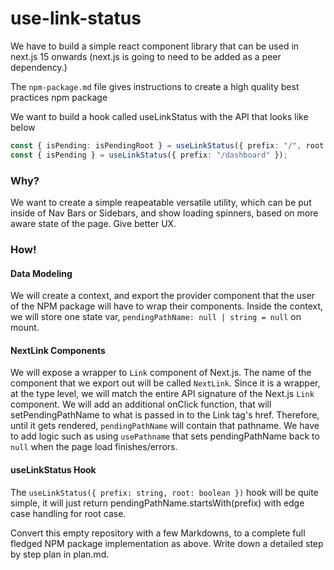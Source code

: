 # use-link-status

We have to build a simple react component library that can be used in next.js 15 onwards (next.js is going to need to be added as a peer dependency.)

The `npm-package.md` file gives instructions to create a high quality best practices npm package

We want to build a hook called useLinkStatus with the API that looks like below

```typescript
const { isPending: isPendingRoot } = useLinkStatus({ prefix: "/", root: true });
const { isPending } = useLinkStatus({ prefix: "/dashboard" });
```

### Why?

We want to create a simple reapeatable versatile utility, which can be put inside of Nav Bars or Sidebars, and show loading spinners, based on more aware state of the page. Give better UX.

### How!

#### Data Modeling

We will create a context, and export the provider component that the user of the NPM package will have to wrap their components. Inside the context, we will store one state var, `pendingPathName: null | string = null` on mount.

#### NextLink Components

We will expose a wrapper to `Link` component of Next.js. The name of the component that we export out will be called `NextLink`. Since it is a wrapper, at the type level, we will match the entire API signature of the Next.js `Link` component. We will add an additional onClick function, that will setPendingPathName to what is passed in to the Link tag's href. Therefore, until it gets rendered, `pendingPathName` will contain that pathname. We have to add logic such as using `usePathname` that sets pendingPathName back to `null` when the page load finishes/errors.

#### useLinkStatus Hook

The `useLinkStatus({ prefix: string, root: boolean })` hook will be quite simple, it will just return pendingPathName.startsWith(prefix) with edge case handling for root case.

Convert this empty repository with a few Markdowns, to a complete full fledged NPM package implementation as above.
Write down a detailed step by step plan in plan.md.
